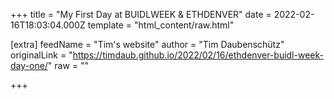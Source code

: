 
+++
title = "My First Day at BUIDLWEEK & ETHDENVER"
date = 2022-02-16T18:03:04.000Z
template = "html_content/raw.html"

[extra]
feedName = "Tim's website"
author = "Tim Daubenschütz"
originalLink = "https://timdaub.github.io/2022/02/16/ethdenver-buidl-week-day-one/"
raw = ""

+++

